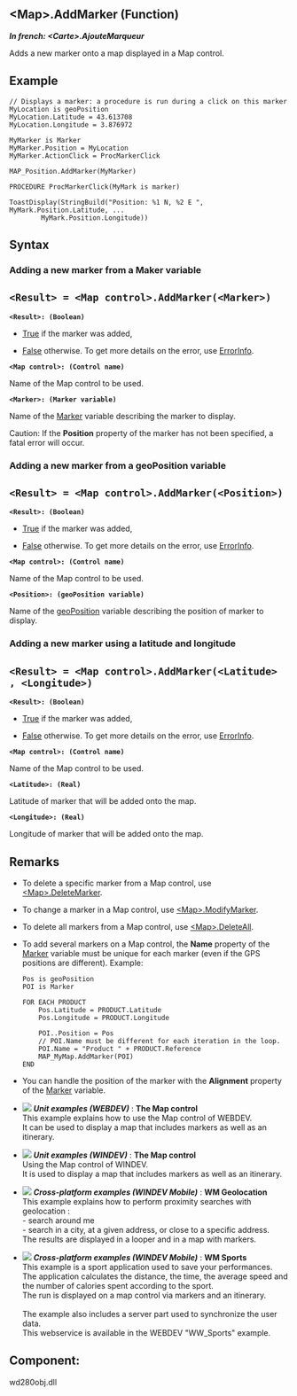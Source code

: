 


## &lt;Map&gt;.AddMarker (Function)

***In french: &lt;Carte&gt;.AjouteMarqueur***



<a name="XUse"></a>
<a name="Use"></a>
<a name="description"></a>
Adds a new marker onto a map displayed in a Map control.




<a name="Example1"></a>
<a name="sample_code"></a>

## Example


```wl
// Displays a marker: a procedure is run during a click on this marker
MyLocation is geoPosition
MyLocation.Latitude = 43.613708 
MyLocation.Longitude = 3.876972

MyMarker is Marker
MyMarker.Position = MyLocation
MyMarker.ActionClick = ProcMarkerClick

MAP_Position.AddMarker(MyMarker)
```

```wl
PROCEDURE ProcMarkerClick(MyMark is marker)

ToastDisplay(StringBuild("Position: %1 N, %2 E ", MyMark.Position.Latitude, ...
		MyMark.Position.Longitude))
```

<a name="XSYNTAX"></a>

## Syntax
<a name="SYNTAX1"></a>

### Adding a new marker from a Maker variable

`<Result> = <Map control>.AddMarker(<Marker>)`
---

**`<Result>: (Boolean)`**



- <u><u><u><u>True</u></u></u></u> if the marker was added,

- <u><u><u><u>False</u></u></u></u> otherwise. To get more details on the error, use [ErrorInfo](../WDLang1/3013008.md).




**`<Map control>: (Control name)`**

Name of the Map control to be used.

**`<Marker>: (Marker variable)`**

Name of the [Marker](../WDLang3/1000019940.md) variable describing the marker to display.

Caution: If the **Position** property of the marker has not been specified, a fatal error will occur.


<a name="SYNTAX2"></a>

### Adding a new marker from a geoPosition variable

`<Result> = <Map control>.AddMarker(<Position>)`
---

**`<Result>: (Boolean)`**



- <u><u><u><u>True</u></u></u></u> if the marker was added,

- <u><u><u><u>False</u></u></u></u> otherwise.  To get more details on the error, use [ErrorInfo](../WDLang1/3013008.md).




**`<Map control>: (Control name)`**

Name of the Map control to be used.

**`<Position>: (geoPosition variable)`**

Name of the [geoPosition](../WDLang3/1000019191.md) variable describing the position of marker to display.


<a name="SYNTAX3"></a>

### Adding a new marker using a latitude and longitude

`<Result> = <Map control>.AddMarker(<Latitude> , <Longitude>)`
---

**`<Result>: (Boolean)`**



- <u><u><u><u>True</u></u></u></u> if the marker was added,

- <u><u><u><u>False</u></u></u></u> otherwise.  To get more details on the error, use [ErrorInfo](../WDLang1/3013008.md).




**`<Map control>: (Control name)`**

Name of the Map control to be used.

**`<Latitude>: (Real)`**

Latitude of marker that will be added onto the map.

**`<Longitude>: (Real)`**

Longitude of marker that will be added onto the map.



<a name="NOTE0"></a>
<a name="NOTE0_1"></a>

## Remarks


- To delete a specific marker from a Map control, use [&lt;Map&gt;.DeleteMarker](../WDLang3/1000022466.md).

- To change a marker in a Map control, use [&lt;Map&gt;.ModifyMarker](../WDLang3/1000022383.md).

- To delete all markers from a Map control, use [&lt;Map&gt;.DeleteAll](../WDLang3/1000022472.md).

- To add several markers on a Map control, the **Name** property of the [Marker](../WDLang3/1000019940.md) variable must be unique for each marker (even if the GPS positions are different).
	Example:
	
	```wl
	Pos is geoPosition
	POI is Marker
	
	FOR EACH PRODUCT
		Pos.Latitude = PRODUCT.Latitude
		Pos.Longitude = PRODUCT.Longitude
	
		POI..Position = Pos
		// POI.Name must be different for each iteration in the loop.
		POI.Name = "Product " + PRODUCT.Reference
		MAP_MyMap.AddMarker(POI)
	END
	```


- You can handle the position of the marker with the **Alignment** property of the [Marker](../WDLang3/1000019940.md) variable.





- ![](https://doc.pcsoft.fr/en-US/images/image.awp?langid=3&name=TheMapcontrol.gif) ***Unit examples (WEBDEV)*** : **The Map control** <br>This example explains how to use the Map control of WEBDEV.<br>It can be used to display a map that includes markers as well as an itinerary.
- ![](https://doc.pcsoft.fr/en-US/images/image.awp?langid=3&name=TheMapcontrol.gif) ***Unit examples (WINDEV)*** : **The Map control** <br>Using the Map control of WINDEV.<br>It is used to display a map that includes markers as well as an itinerary.
- ![](https://doc.pcsoft.fr/en-US/images/image.awp?langid=3&name=WMGeolocation.gif) ***Cross-platform examples (WINDEV Mobile)*** : **WM Geolocation** <br>This example explains how to perform proximity searches with geolocation :<br>- search around me<br>- search in a city, at a given address, or close to a specific address.<br>The results are displayed in a looper and in a map with markers.
- ![](https://doc.pcsoft.fr/en-US/images/image.awp?langid=3&name=WMSports.gif) ***Cross-platform examples (WINDEV Mobile)*** : **WM Sports** <br>This example is a sport application used to save your performances.<br>The application calculates the distance, the time, the average speed and the number of calories spent according to the sport. <br>The run is displayed on a map control via markers and an itinerary. <br><br>The example also includes a server part used to synchronize the user data.<br>This webservice is available in the WEBDEV "WW_Sports" example.

<a name="XComponent"></a>

## Component:
wd280obj.dll
